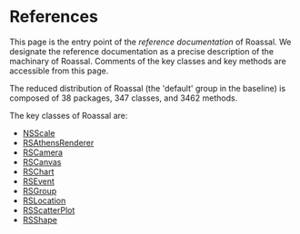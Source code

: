 # References
This page is the entry point of the _reference documentation_ of Roassal. We designate the reference documentation as a precise description of the machinary of Roassal. Comments of the key classes and key methods are accessible from this page.

The reduced distribution of Roassal (the 'default' group in the baseline) is composed of 38 packages, 347 classes, and 3462 methods.

The key classes of Roassal are:
- [NSScale](NSScale.md)
- [RSAthensRenderer](RSAthensRenderer.md)
- [RSCamera](RSCamera.md)
- [RSCanvas](RSCanvas.md)
- [RSChart](RSChart.md)
- [RSEvent](RSEvent.md)
- [RSGroup](RSGroup.md)
- [RSLocation](RSLocation.md)
- [RSScatterPlot](RSScatterPlot.md)
- [RSShape](RSShape.md)

